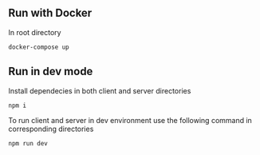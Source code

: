 ## Run with Docker
In root directory
```
docker-compose up
```

## Run in dev mode
Install dependecies in both client and server directories
```
npm i
```
To run client and server in dev environment use the following command in corresponding directories
```
npm run dev
```
